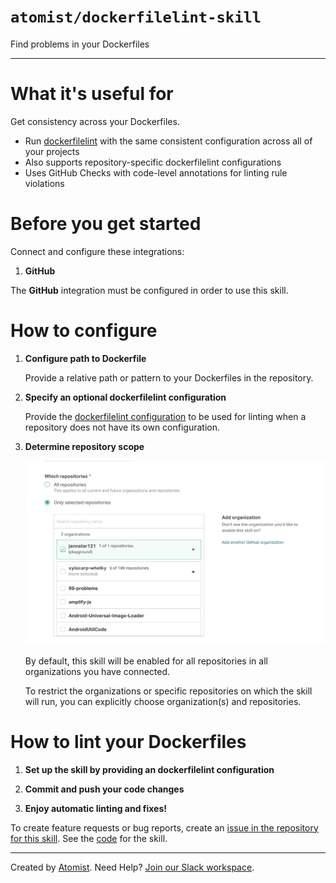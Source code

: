 # `atomist/dockerfilelint-skill`

<!---atomist-skill-description:start--->

Find problems in your Dockerfiles

<!---atomist-skill-description:end--->

---

<!---atomist-skill-readme:start--->

# What it's useful for

Get consistency across your Dockerfiles.

-   Run [dockerfilelint](https://github.com/replicatedhq/dockerfilelint) with
    the same consistent configuration across all of your projects
-   Also supports repository-specific dockerfilelint configurations
-   Uses GitHub Checks with code-level annotations for linting rule violations

# Before you get started

Connect and configure these integrations:

1. **GitHub**

The **GitHub** integration must be configured in order to use this skill.

# How to configure

1. **Configure path to Dockerfile**

    Provide a relative path or pattern to your Dockerfiles in the repository.

1. **Specify an optional dockerfilelint configuration**

    Provide the
    [dockerfilelint configuration](https://github.com/replicatedhq/dockerfilelint#configuring)
    to be used for linting when a repository does not have its own
    configuration.

1. **Determine repository scope**

    ![Repository filter](docs/images/repo-filter.png)

    By default, this skill will be enabled for all repositories in all
    organizations you have connected.

    To restrict the organizations or specific repositories on which the skill
    will run, you can explicitly choose organization(s) and repositories.

# How to lint your Dockerfiles

1. **Set up the skill by providing an dockerfilelint configuration**

1. **Commit and push your code changes**

1. **Enjoy automatic linting and fixes!**

To create feature requests or bug reports, create an
[issue in the repository for this skill](https://github.com/atomist-skills/dockerfilelint-skill/issues).
See the [code](https://github.com/atomist-skills/dockerfilelint-skill) for the
skill.

<!---atomist-skill-readme:end--->

---

Created by [Atomist][atomist]. Need Help? [Join our Slack workspace][slack].

[atomist]: https://atomist.com/ "Atomist - How Teams Deliver Software"
[slack]: https://join.atomist.com/ "Atomist Community Slack"
